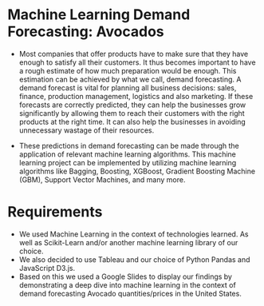# Machine Learning Demand Forecasting: Avocados

* Most companies that offer products have to make sure that they have enough to satisfy all their customers. It thus becomes important to have a rough estimate of how much preparation would be enough. This estimation can be achieved by what we call, demand forecasting.  A demand forecast is vital for planning all business decisions: sales, finance, production management, logistics and also marketing. If these forecasts are correctly predicted, they can help the businesses grow significantly by allowing them to reach their customers with the right products at the right time. It can also help the businesses in avoiding unnecessary wastage of their resources.

* These predictions in demand forecasting can be made through the application of relevant machine learning algorithms. This machine learning project can be implemented by utilizing machine learning algorithms like Bagging, Boosting, XGBoost, Gradient Boosting Machine (GBM), Support Vector Machines, and many more.

# Requirements 

* We used Machine Learning in the context of technologies learned.  As well as Scikit-Learn and/or another machine learning library of our choice.
* We also decided to use Tableau and our choice of Python Pandas and JavaScript D3.js.
* Based on this we used a Google Slides to display our findings by demonstrating a deep dive into machine learning in the context of demand forecasting Avocado quantities/prices in the United States. 

